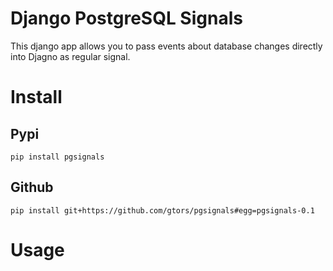 # Django PostgreSQL Signals

This django app allows you to pass events about database changes directly into Djagno as regular signal.


# Install

## Pypi

```
pip install pgsignals
```

## Github

```
pip install git+https://github.com/gtors/pgsignals#egg=pgsignals-0.1
```

# Usage


